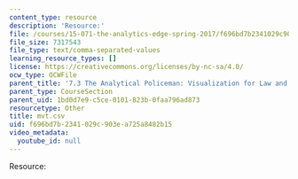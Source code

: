 ```yaml
---
content_type: resource
description: 'Resource:'
file: /courses/15-071-the-analytics-edge-spring-2017/f696bd7b2341029c903ea725a8482b15_mvt.csv
file_size: 7317543
file_type: text/comma-separated-values
learning_resource_types: []
license: https://creativecommons.org/licenses/by-nc-sa/4.0/
ocw_type: OCWFile
parent_title: '7.3 The Analytical Policeman: Visualization for Law and Order'
parent_type: CourseSection
parent_uid: 1bd0d7e9-c5ce-0101-823b-0faa796ad873
resourcetype: Other
title: mvt.csv
uid: f696bd7b-2341-029c-903e-a725a8482b15
video_metadata:
  youtube_id: null
---
```

Resource: